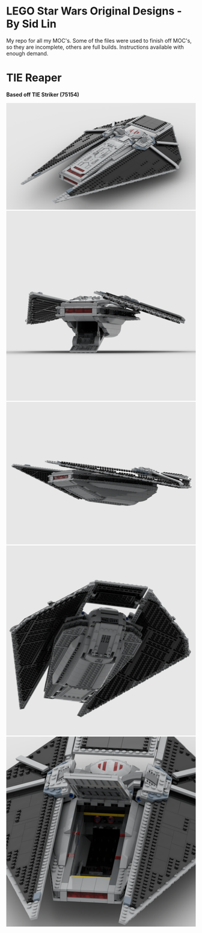 # LEGO Star Wars Original Designs - By Sid Lin
My repo for all my MOC's. 
Some of the files were used to finish off MOC's, so they are incomplete, others are full builds.
Instructions available with enough demand.

# TIE Reaper
**Based off TIE Striker (75154)**
<p align="center">
<img src="Images/Tie Reaper V2.0.png"/>
<img src="Images/Tie Reaper Deployed.png"/>
<img src="Images/Tie Reaper Side Angle.png"/>
<img src="Images/Tie Reaper Back.png"/>
<img src="Images/Tie Reaper Interior.png"/>
</p>
